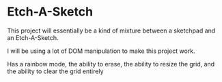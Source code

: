 # Etch-A-Sketch
This project will essentially be a kind of mixture between a
sketchpad and an Etch-A-Sketch.

I will be using a lot of DOM manipulation to make this project work.

Has a rainbow mode, the ability to erase, the ability to resize the grid, and the ability to clear the grid entirely
